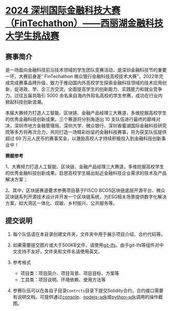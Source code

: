 
#  [2024 深圳国际金融科技大赛（FinTechathon）——西丽湖金融科技大学生挑战赛](2024-shenzhen-FinTechathon/README.md)

## 赛事简介
是一场面向金融科技前沿技术领域的学生团队竞赛活动，是深圳金融科技节的重要一环。大赛前身是“ FinTechathon 微众银行金融科技高校技术大赛”，2022年完成完成赛事品牌升级，致力于推动国内外高校学生探索金融科技领域的技术应用创新，促进政、学、企三方交流，全面提高学生的创新能力、实践能力和就业竞争力。过往五届共吸引 5000 余名来自海内外知名高校的学生参赛，成功在行业内掀起科技创新浪潮。

本届大赛倾力打造人工智能、区块链、金融产品经理三大赛道，多维挖掘高校学生的优秀金融科技创新成果。三个赛道将分别角逐出 10 支队伍进行最终的巅峰对决，深圳市地方金融管理局、深圳大学、微众银行、深圳香蜜湖国际金融科技研究院等多方将再次合力，共同打造一场精彩纷呈的金融科技赛事，将为获奖队伍提供超过 69 万元人民币的赛事奖金，以激励高校人才持续积极投入到金融科技创新事业中！

**赛题参考**

1、大赛倾力打造人工智能、区块链、金融产品经理三大赛道，多维挖掘高校学生的优秀金融科技创新成果，启思高校学生输出贴近金融科技企业需求的技术及产品解决方案；

2、其中，区块链赛道要求参赛项目基于FISCO BCOS区块链底层开源平台、微众区块链系列开源技术设计并开发一个区块链系统，为ESG相关场景提供数字化解决方案，如大湾区一体化、双碳、乡村振兴、公共服务等。

## 提交说明

1. 每个队伍请在本目录创建文件夹，文件夹中用于展示项目介绍、合约代码等。
2. 如果需要提交图片或大于500KB文件，请使用[git-lfs](https://git-lfs.github.com/)，由于git-lfs等组件对中文支持不友好，文件夹和文件名请使用英文。
3. 参考格式
    + 项目类：项目简介、项目背景、项目目标、方案等
    + 工具类：项目说明、环境依赖、使用方法等

4. 参赛队伍可以在各自子目录`Contrcts`目录下提交Solidity合约。合约接口需要有说明文档，可提供通过[console](https://github.com/FISCO-BCOS/console)、[nodejs-sdk](https://github.com/FISCO-BCOS/nodejs-sdk)或[python-sdk](https://github.com/FISCO-BCOS/python-sdk)调用的操作截图。
